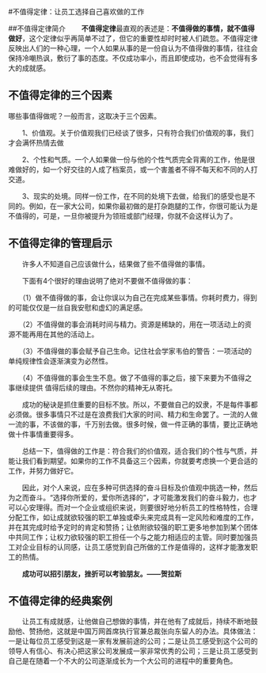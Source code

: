#不值得定律：让员工选择自己喜欢做的工作

##不值得定律简介
　　**不值得定律**最直观的表述是：**不值得做的事情，就不值得做好**，这个定律似乎再简单不过了，但它的重要性却时时被人们疏忽。不值得定律反映出人们的一种心理，一个人如果从事的是一份自认为不值得做的事情，往往会保持冷嘲热讽，敷衍了事的态度。不仅成功率小，而且即使成功，也不会觉得有多大的成就感。
  
## 不值得定律的三个因素

哪些事值得做呢？一般而言，这取决于三个因素。

　　1、价值观。关于价值观我们已经谈了很多，只有符合我们价值观的事，我们才会满怀热情去做

　　2、个性和气质。一个人如果做一份与他的个性气质完全背离的工作，他是很难做好的，如一个好交往的人成了档案员，或一个害羞者不得不每天和不同的人打交道。

　　3、现实的处境。同样一份工作，在不同的处境下去做，给我们的感受也是不同的。例如，在一家大公司，如果你最初做的是打杂跑腿的工作，你很可能认为是不值得的，可是，一旦你被提升为领班或部门经理，你就不会这样认为了。
  
## 不值得定律的管理启示

　　许多人不知道自己应该做什么，结果做了些不值得做的事情。

　　下面有4个很好的理由说明了绝对不要做不值得做的事：

　　（1）做不值得做的事，会让你误以为自己在完成某些事情。你耗时费力，得到的可能仅仅是一丝自我安慰和虚幻的满足感。

　　（2）不值得做的事会消耗时间与精力。资源是稀缺的，用在一项活动上的资源不能再用在其他的活动上。

　　（3）不值得做的事会赋予自己生命。记住社会学家韦伯的警告：一项活动的单纯规律性会逐渐演变为必然性。

　　（4）不值得做的事会生生不息。做了不值得的事之后，接下来要为不值得之事继续提供 值得后续的理由。不然你的精神无从寄托。

　　成功的秘诀是抓住重要的目标不放。所以，不要做自己的奴隶，不是每件事都必须做。很多事情只不过是在浪费我们大家的时间、精力和生命罢了。一流的人做一流的事，不该做的事，千万别去做。很多时候，做一件正确的事情，要比正确地做十件事情重要得多。

　　总结一下，值得做的工作是：符合我们的价值观，适合我们的个性与气质，并能让我们看到期望。如果你的工作不具备这三个因素，你就要考虑换一个更合适的工作，并努力做好它。

　　因此，对个人来说，应在多种可供选择的奋斗目标及价值观中挑选一种，然后为之而奋斗。“选择你所爱的，爱你所选择的”，才可能激发我们的奋斗毅力，也才可以心安理得。而对一个企业或组织来说，则要很好地分析员工的性格特性，合理分配工作，如让成就欲较强的职工单独或牵头来完成具有一定风险和难度的工作，并在其完成时给予定时的肯定和赞扬；让依附欲较强的职工更多地参加到某个团体中共同工作；让权力欲较强的职工担任一个与之能力相适应的主管。同时要加强员工对企业目标的认同感，让员工感觉到自己所做的工作是值得的，这样才能激发职工的热情。

　　**成功可以招引朋友，挫折可以考验朋友。——贺拉斯**
  
## 不值得定律的经典案例  
  
　　让员工有成就感，让他做自己想做的事情，并在他有了成就后，持续不断地鼓励他、赞扬他，这就是中国万网首席执行官兼总裁张向东留人的办法。具体做法：一是让每位员工感受到这是一家有发展前途的公司；二是让员工感受到这个公司的领导人有信心、有决心把这家公司发展成一家非常优秀的公司；三是让员工感受到自己是在随着一个不大的公司逐渐成长为一个大公司的进程中的重要角色。  
  
  
  
  
  
  
  
  
  
  
  
  
  